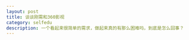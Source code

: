 ```yaml
---
layout: post
title: 谈谈刚需和360影视
category: selfedu
description: 一个看起来很简单的需求，做起来真的有那么困难吗，到底是怎么回事？
---
```


[zihaolucky]:    http://zihaolucky.github.io  "zihaolucky"
